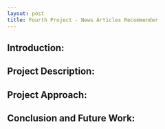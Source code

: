 ```yaml
---
layout: post
title: Fourth Project - News Articles Recommender
---
```

<h2> Introduction: </h2>
<p align="justify"> </p>

<h2> Project Description: </h2>
<p align="justify"> </p>

<h2> Project Approach: </h2>
<p align="justify"> </p>

<h2> Conclusion and Future Work: </h2>
<p align="justify"> </p>


<style>
img {
  display: block;
  margin-left: auto;
  margin-right: auto;
}
p {
font-size="12";
}
</style>
